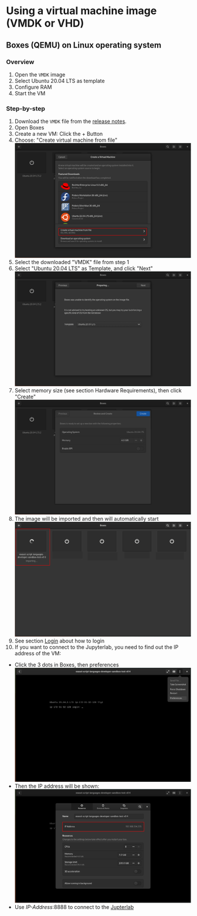 # Using a virtual machine image (VMDK or VHD)

## Boxes (QEMU) on Linux operating system

### Overview

1. Open the `VMDK` image
2. Select Ubuntu 20.04 LTS as template
3. Configure RAM
4. Start the VM

### Step-by-step

1. Download the `VMDK` file from the [release notes](https://github.com/exasol/data-science-sandbox/releases/latest).
2. Open Boxes
3. Create a new VM: Click the + Button
4. Choose: "Create virtual machine from file"<br />
![image info](./img/tutorial-screenshot-create-img.png)
5. Select the downloaded "VMDK" file from step 1
6. Select "Ubuntu 20.04 LTS" as Template, and click "Next"
![image info](./img/tutorial-screenshot-select-template.png)
7. Select memory size (see section Hardware Requirements), then click "Create"
![image info](./img/tutorial-screenshot-select-resources.png)
8. The image will be imported and then will automatically start
![image info](./img/tutorial-screenshot-importing.png)
9. See section [Login](#Login) about how to login
10. If you want to connect to the Jupyterlab, you need to find out the IP address of the VM:
- Click the 3 dots in Boxes, then preferences<br />
![image info](./img/tutorial-screenshot-open-preferences.png)
- Then the IP address will be shown:<br />
![image info](./img/tutorial-screenshot-show-ip.png)
- Use _IP-Address_:8888 to connect to the [Jupterlab](#Jupyter)
